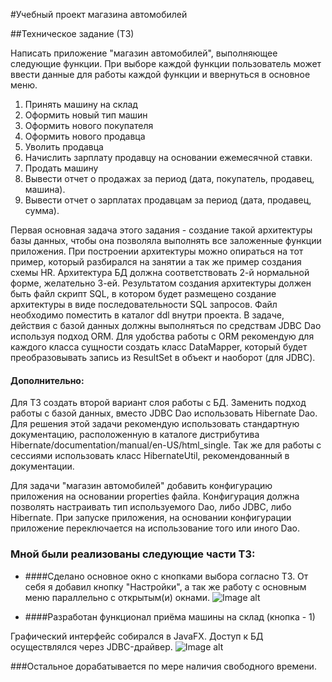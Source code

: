 #Учебный проект магазина автомобилей

##Техническое задание (ТЗ)

Написать приложение "магазин автомобилей", выполняющее следующие функции.
  При выборе каждой функции пользователь может ввести данные для работы каждой функции и ввернуться в 
  основное меню.
 
   1. Принять машину на склад
   2. Оформить новый тип машин
   3. Оформить нового покупателя
   4. Оформить нового продавца
   5. Уволить продавца
   6. Начислить зарплату продавцу на основании ежемесячной ставки.
   7. Продать машину
   8. Вывести отчет о продажах за период (дата, покупатель, продавец, машина).
   9. Вывести отчет о зарплатах продавцам за период (дата, продавец, сумма).
   
 Первая основная задача этого задания - создание такой архитектуры базы данных, чтобы она позволяла выполнять все заложенные функции приложения. При построении архитектуры можно опираться на тот пример, который разбирался на занятии а так же пример создания схемы HR. Архитектура БД должна соответствовать 2-й нормальной форме, желательно 3-ей.
 Результатом создания архитектуры должен быть файл скрипт SQL, в котором будет размещено создание архитектуры в виде последовательности SQL запросов. Файл необходимо поместить в каталог ddl внутри проекта.
 В задаче, действия с базой данных должны выполняться по средствам JDBC Dao используя подход ORM. Для удобства работы с ORM рекомендую для каждого класса сущности создать класс DataMapper, который будет преобразовывать запись из ResultSet в объект и наоборот (для JDBC).

#### Дополнительно:
Для ТЗ создать второй вариант слоя работы с БД. Заменить подход работы с базой данных, вместо JDBC Dao использовать Hibernate Dao. Для решения этой задачи рекомендую использовать стандартную документацию, расположенную в каталоге дистрибутива Hibernate/documentation/manual/en-US/html_single. Так же для работы с сессиями использовать класс HibernateUtil, рекомендованный в документации.

Для задачи "магазин автомобилей" добавить конфигурацию приложения на основании properties файла. Конфигурация должна позволять настраивать тип используемого Dao, либо JDBC, либо Hibernate. При запуске приложения, на основании конфигурации приложение переключается на использование того или иного Dao.

### Мной были реализованы следующие части ТЗ:

* ####Сделано основное окно с кнопками выбора согласно ТЗ. От себя я добавил кнопку "Настройки", а так же работу с основным меню параллельно с открытым(и) окнами. 
![Image alt](https://cloud.githubusercontent.com/assets/22368404/23029664/5f5392b6-f47c-11e6-8ed7-b65649736e3f.png)

* ####Разработан функционал приёма машины на склад (кнопка - 1) 

Графический интерфейс собирался в JavaFX.
Доступ к БД осуществлялся через JDBC-драйвер.
![Image alt](https://cloud.githubusercontent.com/assets/22368404/23052999/e8e93a52-f4e6-11e6-8fc9-66db1bb7514a.png)

###Остальное дорабатывается по мере наличия свободного времени.